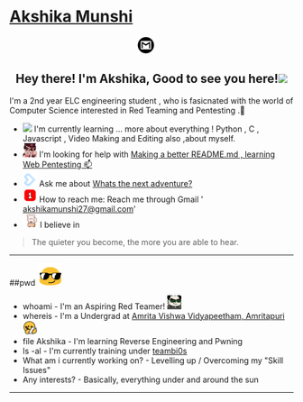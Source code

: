 # [Akshika Munshi](https://github.com/Akshika-Munshi)


<p align="center">
<a href="mailto:akshikamunshi27@gmail.com"><img height="30" src="https://github.com/Akshika-Munshi/Akshika-Munshi/blob/main/asset/gmail_icon-icons.com_59877.png"></a>&nbsp;&nbsp;
<a href="https://app.hackthebox.com/users/1576348><img height="30" src="https://github.com/Akshika-Munshi/Akshika-Munshi/blob/main/asset/HTB.png"></a>&nbsp;&nbsp;

</p>

<h2 align="center">Hey there! I'm Akshika, Good to see you here!<img height="50" src="https://media.tenor.com/images/30169e4a670daf12443df7d2dd140176/tenor.gif"></h2>

I'm a 2nd year ELC engineering student , who is fasicnated with the world of Computer Science interested in Red Teaming and Pentesting .🌱
- <img height=25 src="https://github.com/Akshika-Munshi/Akshika-Munshi/blob/main/asset5912_headsetparrot.gif"> I'm currently learning ... more about everything ! Python , C , Javascript , Video Making and Editing  also ,about myself.
- <img height=25 src="https://github.com/Akshika-Munshi/Akshika-Munshi/blob/main/asset/4453_hanako_read.png"> I'm looking for help with <a href="https://www.makeareadme.com/">Making a better README.md , learning Web Pentesting 📫</a>
- <img height=25 src="https://github.com/Akshika-Munshi/Akshika-Munshi/blob/main/asset/9468_heartarrow_blue.gif"> Ask me about <a href="https://www.youtube.com/watch?v=v_fJ4fm0ewQ">Whats the next adventure?</a>
- <img height=25 src="https://github.com/Akshika-Munshi/Akshika-Munshi/blob/main/asset/3774_Ping999.gif"> How to reach me: Reach me through Gmail ' akshikamunshi27@gmail.com'
- <img height=25 src="https://github.com/Akshika-Munshi/Akshika-Munshi/blob/main/asset/4188_loop.gif"> I believe in  
> The quieter you become, the more you are able to hear.
---

##pwd <img height=40 src="https://github.com/Akshika-Munshi/Akshika-Munshi/blob/main/asset/glasses_smile.gif">

- whoami - I'm an Aspiring Red Teamer! <img height=25 src="https://github.com/Akshika-Munshi/Akshika-Munshi/blob/main/asset/heck_panda.gif">
- whereis   - I'm a Undergrad at <a href="https://www.amrita.edu/campus/amritapuri">Amrita Vishwa Vidyapeetham, Amritapuri </a><img height=25 src="https://github.com/Akshika-Munshi/Akshika-Munshi/blob/main/asset/study-assignment.gif">
- file Akshika - I'm learning Reverse Engineering and Pwning
- ls -al - I'm currently training under  <a href="https://bi0s.in/">teambi0s</a> 
- What am i currently working on? - Levelling up / Overcoming my "Skill Issues"
- Any interests? - Basically, everything under and around the sun 
---


<!---
Akshika-Munshi/Akshika-Munshi is a ✨ special ✨ repository because its `README.md` (this file) appears on your GitHub profile.
You can click the Preview link to take a look at your changes.
--->

